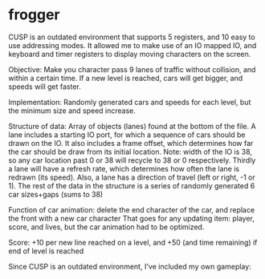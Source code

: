 # frogger
CUSP is an outdated environment that supports 5 registers, and 10 easy to use addressing modes. 
It allowed me to make use of an IO mapped IO, and keyboard and timer registers to display moving characters on the screen.

Objective: Make you character pass 9 lanes of traffic without collision, and within a certain time.
           If a new level is reached, cars will get bigger, and speeds will get faster.

Implementation: Randomly generated cars and speeds for each level, but the minimum size and speed increase.

Structure of data: Array of objects (lanes) found at the bottom of the file.
  A lane includes a starting IO port, for which a sequence of cars should be drawn on the IO.
  It also includes a frame offset, which determines how far the car should be draw from its initial location.
    Note: width of the IO is 38, so any car location past 0 or 38 will recycle to 38 or 0 respectively.
  Thirdly a lane will have a refresh rate, which determines how often the lane is redrawn (its speed).
  Also, a lane has a direction of travel (left or right, -1 or 1).
  The rest of the data in the structure is a series of randomly generated 6 car sizes+gaps (sums to 38)
 
Function of car animation: delete the end character of the car, and replace the front with a new car character
  That goes for any updating item: player, score, and lives, but the car animation had to be optimized.

Score: +10 per new line reached on a level, and +50 (and time remaining) if end of level is reached

Since CUSP is an outdated environment, I've included my own gameplay:
